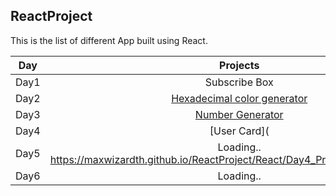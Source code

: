 ## ReactProject
This is the list of different App built using React. 

| Day |                                                                       Projects                                                                     |
| ----- | :-------------------------------------------------------------------------------------------------------------------------------------------------: |
| Day1 |  Subscribe Box                                                                                                                       |
| Day2 |   [Hexadecimal color generator](https://maxwizardth.github.io/ReactProject/React/Day2_Project/hexadecimal2B.html)                                                                                                                  |
| Day3 |    [Number Generator](  https://maxwizardth.github.io/ReactProject/React/Day3_Project/Number_Generator.html)                                                                                                                   |
| Day4 |  [User Card](                                                                                                                   |
| Day5 |  Loading..        https://maxwizardth.github.io/ReactProject/React/Day4_Project/User_Card.html)                                                                                                               |
| Day6 |  Loading..                                                                                                                       |

